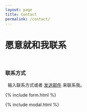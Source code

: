 ```yaml
---
layout: page
title: Contact
permalink: /contact/
---
```


# 愿意就和我联系 
&nbsp;
### 联系方式
&nbsp;
输入联系方式或者 [发送邮件](mailto:{{hu.huang-2@outlook.coms}}) 来联系我。

{% include form.html %}

{% include modal.html %}
